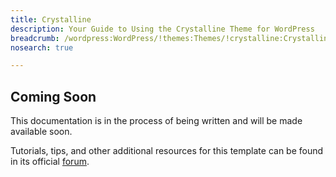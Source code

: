 ```yaml
---
title: Crystalline
description: Your Guide to Using the Crystalline Theme for WordPress
breadcrumb: /wordpress:WordPress/!themes:Themes/!crystalline:Crystalline
nosearch: true

---
```


Coming Soon
-----

This documentation is in the process of being written and will be made available soon. 

Tutorials, tips, and other additional resources for this template can be found in its official [forum][forum].

[forum]: http://www.rockettheme.com/forum/wordpress-theme-crystalline/
